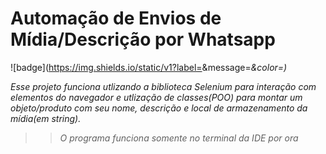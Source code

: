 # Automação de Envios de Mídia/Descrição por Whatsapp
![badge](https://img.shields.io/static/v1?label=<STATUS>&message=<EM APRIMORAMENTO>&color=<GREEN>)

Esse projeto funciona utlizando a biblioteca Selenium para interação com elementos do navegador e
utlização de classes(POO) para montar um objeto/produto com seu nome, descrição e local de armazenamento da mídia(em string).
>> O programa funciona somente no terminal da IDE por ora
